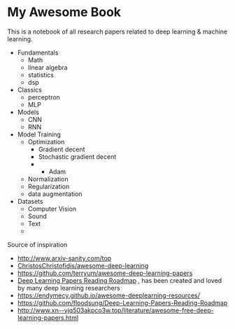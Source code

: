 # My Awesome Book

This is a notebook of all research papers related to deep learning & machine learning.

* Fundamentals
  * Math
  * linear algebra
  * statistics
  * dsp
* Classics
  * perceptron
  * MLP
* Models
  * CNN
  * RNN
* Model Training
  * Optimization
    * Gradient decent
    * Stochastic gradient decent
    * * Adam
  * Normalization
  * Regularization
  * data augmentation
* Datasets
  * Computer Vision
  * Sound
  * Text
  * 





Source of inspiration
* http://www.arxiv-sanity.com/top
* [ChristosChristofidis/awesome-deep-learning](https://github.com/ChristosChristofidis/awesome-deep-learning)
* https://github.com/terryum/awesome-deep-learning-papers
 * [Deep Learning Papers Reading Roadmap](https://github.com/songrotek/Deep-Learning-Papers-Reading-Roadmap)
  , has been created and loved by many deep learning researchers
* https://endymecy.github.io/awesome-deeplearning-resources/
* https://github.com/floodsung/Deep-Learning-Papers-Reading-Roadmap
* http://www.xn--vjq503akpco3w.top/literature/awesome-free-deep-learning-papers.html




